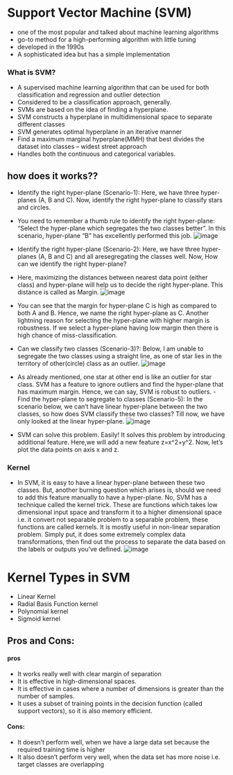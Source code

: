 # Support Vector Machine (SVM)
- one of the most popular and talked about machine learning algorithms
- go-to method for a high-performing algorithm with little tuning
- developed in the 1990s
- A sophisticated idea but has a simple implementation
### What is SVM?
- A supervised machine learning algorithm that can be used for both classification and regression and outlier detection
- Considered to be a classification approach, generally.
- SVMs are based on the idea of finding a hyperplane.
- SVM constructs a hyperplane in multidimensional space to separate different classes
- SVM generates optimal hyperplane in an iterative manner
- Find a maximum marginal hyperplane(MMH) that best divides the dataset into classes – widest street approach
- Handles both the continuous and categorical variables.



## how does it works??
- Identify the right hyper-plane (Scenario-1): Here, we have three hyper-planes (A, B and C). Now,  identify the right hyper-plane to classify stars and circles.
- You need to remember a thumb rule to identify the right hyper-plane: “Select the hyper-plane  which segregates the two classes better”. In this scenario, hyper-plane “B” has excellently  performed this job.
![image](https://github.com/Selvam-DG/Machine_Learning_Techniques/assets/98681717/b93d0b10-fc4c-4dec-be13-836c0052ea72)


- Identify the right hyper-plane (Scenario-2): Here, we have three hyper-planes (A, B and C) and all aresegregating the classes well. Now, How can we identify the right hyper-plane?
- Here, maximizing the distances between nearest data point (either class) and hyper-plane will help us to  decide the right hyper-plane. This distance is called as Margin.
![image](https://github.com/Selvam-DG/Machine_Learning_Techniques/assets/98681717/2bdabf1c-5f98-4516-89b4-c48a83cd8671)

- You can see that the margin for hyper-plane C is high as compared to both A and B. Hence, we name  the right hyper-plane as C. Another lightning reason for selecting the hyper-plane with higher margin is robustness. If we select a hyper-plane having low margin then there is high chance of miss-classification.
- Can we classify two classes (Scenario-3)?: Below, I am unable to segregate the two classes using  a straight line, as one of star lies in the territory of other(circle) class as an outlier.
![image](https://github.com/Selvam-DG/Machine_Learning_Techniques/assets/98681717/eda4d8c3-4c1c-4fb0-b908-2e8c66319303)
- As already mentioned, one star at other end is like an outlier for star class. SVM has a feature to  ignore outliers and find the hyper-plane that has maximum margin. Hence, we can say, SVM is  robust to outliers.
-Find the hyper-plane to segregate to classes (Scenario-5): In the scenario below, we can’t have  linear hyper-plane between the two classes, so how does SVM classify these two classes? Till  now, we have only looked at the linear hyper-plane.
![image](https://github.com/Selvam-DG/Machine_Learning_Techniques/assets/98681717/d11e81db-bb3d-4ccf-b283-9a3d4252aa16)
- SVM can solve this problem. Easily! It solves this problem by introducing additional feature. Here,we will add a new feature z=x^2+y^2. Now, let’s plot the data points on axis x and z.




### Kernel
- In SVM, it is easy to have a linear hyper-plane between these two classes. But, another burning  question which arises is, should we need to add this feature manually to have a hyper-plane.
No, SVM has a technique called the kernel trick. These are functions which takes low dimensional  input space and transform it to a higher dimensional space i.e. it convert not separable problem  to a separable problem, these functions are called kernels.
It is mostly useful in non-linear  separation problem. Simply put, it does some extremely complex data transformations, then find
out the process to separate the data based on the labels or outputs you’ve defined.
![image](https://github.com/Selvam-DG/Machine_Learning_Techniques/assets/98681717/d83a16a9-a232-4d98-942b-f94ac0aa8c81)

# Kernel Types in SVM
- Linear Kernel
- Radial Basis Function kernel
- Polynomial kernel
- Sigmoid kernel

  
## Pros and Cons:
#### pros
- It works really well with clear margin of separation
- It is effective in high-dimensional spaces.
- It is effective in cases where a number of dimensions is greater than the number of samples.
- It uses a subset of training points in the decision function (called support vectors), so it is also memory efficient.
#### Cons:
- It doesn’t perform well, when we have a large data set because the required training time is higher
- It also doesn’t perform very well, when the data set has more noise i.e. target classes are  overlapping





